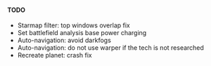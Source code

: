 ﻿#### TODO
* Starmap filter: top windows overlap fix
* Set battlefield analysis base power charging
* Auto-navigation: avoid darkfogs
* Auto-navigation: do not use warper if the tech is not researched
* Recreate planet: crash fix
